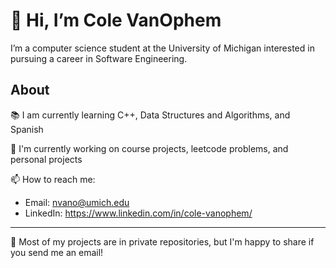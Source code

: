 # 👋 Hi, I’m Cole VanOphem
I’m a computer science student at the University of Michigan interested in pursuing a career in Software Engineering.

## About
📚 I am currently learning C++, Data Structures and Algorithms, and Spanish

🔭 I'm currently working on course projects, leetcode problems, and personal projects

📫 How to reach me: 
- Email: nvano@umich.edu 
- LinkedIn: https://www.linkedin.com/in/cole-vanophem/

---

🔎 Most of my projects are in private repositories, but I'm happy to share if you send me an email!

<!---
ColeVanOphem/ColeVanOphem is a ✨ special ✨ repository because its `README.md` (this file) appears on your GitHub profile.
You can click the Preview link to take a look at your changes.
- 🔭 I’m currently working on ...
- 🌱 I’m currently learning ...
- 👯 I’m looking to collaborate on ...
- 🤔 I’m looking for help with ...
- 💬 Ask me about ...
- 📫 How to reach me: ...
- 😄 Pronouns: ...
- ⚡ Fun fact: ...
--->
